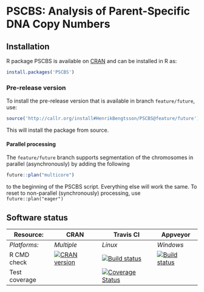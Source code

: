 # PSCBS: Analysis of Parent-Specific DNA Copy Numbers


## Installation
R package PSCBS is available on [CRAN](http://cran.r-project.org/package=PSCBS) and can be installed in R as:
```r
install.packages('PSCBS')
```

### Pre-release version

To install the pre-release version that is available in branch `feature/future`, use:
```r
source('http://callr.org/install#HenrikBengtsson/PSCBS@feature/future')
```
This will install the package from source.  
#### Parallel processing
The `feature/future` branch supports segmentation of the
chromosomes in parallel (asynchronously) by adding the following
```r
future::plan("multicore")
```
to the beginning of the PSCBS script.  Everything else will work the
same.  To reset to non-parallel (synchronously) processing, use
`future::plan("eager")`



## Software status

| Resource:     | CRAN        | Travis CI     | Appveyor         |
| ------------- | ------------------- | ------------- | ---------------- |
| _Platforms:_  | _Multiple_          | _Linux_       | _Windows_        |
| R CMD check   | <a href="http://cran.r-project.org/web/checks/check_results_PSCBS.html"><img border="0" src="http://www.r-pkg.org/badges/version/PSCBS" alt="CRAN version"></a> | <a href="https://travis-ci.org/HenrikBengtsson/PSCBS"><img src="https://travis-ci.org/HenrikBengtsson/PSCBS.svg" alt="Build status"></a> | <a href="https://ci.appveyor.com/project/HenrikBengtsson/pscbs"><img src="https://ci.appveyor.com/api/projects/status/github/HenrikBengtsson/PSCBS?svg=true" alt="Build status"></a> |
| Test coverage |                     | <a href="https://coveralls.io/r/HenrikBengtsson/PSCBS"><img src="https://coveralls.io/repos/HenrikBengtsson/PSCBS/badge.svg?branch=develop" alt="Coverage Status"/></a>   |                  |
